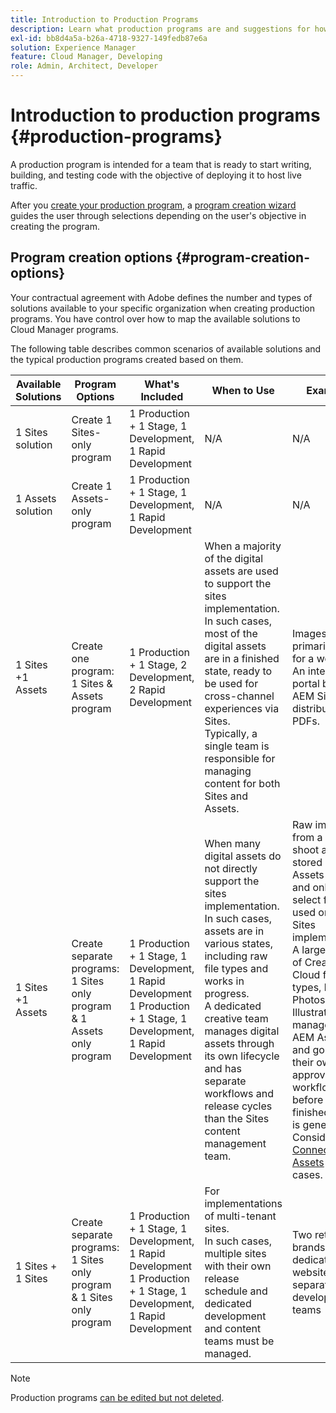 ```yaml
---
title: Introduction to Production Programs 
description: Learn what production programs are and suggestions for how to set up yours.
exl-id: bb8d4a5a-b26a-4718-9327-149fedb87e6a
solution: Experience Manager
feature: Cloud Manager, Developing
role: Admin, Architect, Developer
---
```


# Introduction to production programs {#production-programs}

A production program is intended for a team that is ready to start writing, building, and testing code with the objective of deploying it to host live traffic. 

After you [create your production program](creating-production-programs.md), a [program creation wizard](using-the-wizard.md) guides the user through selections depending on the user's objective in creating the program.

## Program creation options {#program-creation-options}

Your contractual agreement with Adobe defines the number and types of solutions available to your specific organization when creating production programs. You have control over how to map the available solutions to Cloud Manager programs. 

The following table describes common scenarios of available solutions and the typical production programs created based on them.

| Available Solutions | Program Options                                                               | What's Included                                                                                                          | When to Use                                                                                                                                                                                                                                                                                                                                     | Examples                                                                                                                                                                                                                                                                                                                                                                                                                                                                 |
|---------------------|-------------------------------------------------------------------------------|--------------------------------------------------------------------------------------------------------------------------|-------------------------------------------------------------------------------------------------------------------------------------------------------------------------------------------------------------------------------------------------------------------------------------------------------------------------------------------------|--------------------------------------------------------------------------------------------------------------------------------------------------------------------------------------------------------------------------------------------------------------------------------------------------------------------------------------------------------------------------------------------------------------------------------------------------------------------------|
| 1 Sites solution    | Create 1 Sites-only program                                                   | 1 Production + 1 Stage, 1 Development, 1 Rapid Development                                                               | N/A                                                                                                                                                                                                                                                                                                                                             | N/A                                                                                                                                                                                                                                                                                                                                                                                                                                                                      |
| 1 Assets solution   | Create 1 Assets-only program                                                  | 1 Production + 1 Stage, 1 Development, 1 Rapid Development                                                               | N/A                                                                                                                                                                                                                                                                                                                                             | N/A                                                                                                                                                                                                                                                                                                                                                                                                                                                                      |
| 1 Sites +1 Assets   | Create one program: <br>1 Sites &amp; Assets program                          | 1 Production + 1 Stage, 2 Development, 2 Rapid Development                                                               | When a majority of the digital assets are used to support the sites implementation.<br>In such cases, most of the digital assets are in a finished state, ready to be used for cross-channel experiences via Sites.<br>Typically, a single team is responsible for managing content for both Sites and Assets.                                  | Images that are primarily used for a website.<br>An internal portal built in AEM Sites distributes PDFs.                                                                                                                                                                                                                                                         |
| 1 Sites +1 Assets   | Create separate programs:<br>1 Sites only program &amp; 1 Assets only program | 1 Production + 1 Stage, 1 Development, 1 Rapid Development<br>1 Production + 1 Stage, 1 Development, 1 Rapid Development | When many digital assets do not directly support the sites implementation.<br> In such cases, assets are in various states, including raw file types and works in progress.<br>A dedicated creative team manages digital assets through its own lifecycle and has separate workflows and release cycles than the Sites content management team. | Raw images from a photo shoot are stored in the Assets program and only a select few are used on the Sites implementation.<br>A large number of Creative Cloud file types, like Photoshop and Illustrator, are managed in AEM Assets and go through their own approval workflow before a finished asset is generated.<br>Consider using [Connected Assets](/help/assets/use-assets-across-connected-assets-instances.md#overview-of-connected-assets) in such cases. |
| 1 Sites + 1 Sites   | Create separate programs:<br>1 Sites only program &amp; 1 Sites only program  | 1 Production + 1 Stage, 1 Development, 1 Rapid Development<br>1 Production + 1 Stage, 1 Development, 1 Rapid Development | For implementations of multi-tenant sites.<br>In such cases, multiple sites with their own release schedule and dedicated development and content teams must be managed.                                                                                                                                                                           | Two retail brands with dedicated websites and separate development teams                                                                                                                                                                                                                                                                                                                                                                                                 |


>[!NOTE]
>
>Production programs [can be edited but not deleted](editing-programs.md).
